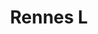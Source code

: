 ---
title: Rennes L
date: 
draft: false

# descripcion
description : Corazón grande

materials: Plata 925

color: Cristal

dimensions: 2,8cm (largo)

code: 01-10-0064

type: "Aros"

categories: []

price: $3.480,00

# Images
# first image will be shown in the product page
images:
  # - image: "images/path_to_image"
  # La ubicacion de las imagenes es imagenes/Aros/Aros.Cristal Swarovski/01-10-0064-rennes-l
  - image: "./images/aros/cristal_swarovski/01-10-0064-corazon-grande_a.JPG"
  - image: "./images/aros/cristal_swarovski/01-10-0064-corazon-grande_b.JPG"
---